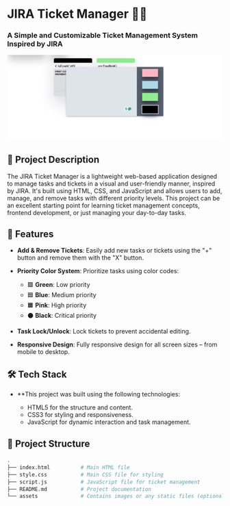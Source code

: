 # JIRA Ticket Manager 📝🎫

### A Simple and Customizable Ticket Management System Inspired by JIRA

![JIRA Ticket Manager Demo](https://github.com/Saquib-Anjum/JIRA-TICKET-MANAGER/blob/main/bolb/Screenshot%202024-10-21%20135700.png)

## 📜 Project Description


The JIRA Ticket Manager is a lightweight web-based application designed to manage tasks and tickets in a visual and user-friendly manner, inspired by JIRA. It's built using HTML, CSS, and JavaScript and allows users to add, manage, and remove tasks with different priority levels. This project can be an excellent starting point for learning ticket management concepts, frontend development, or just managing your day-to-day tasks.

## 🚀 Features

- **Add & Remove Tickets**: Easily add new tasks or tickets using the "+" button and remove them with the "X" button.

- **Priority Color System**: Prioritize tasks using color codes:
  - 🟩 **Green**: Low priority
  - 🟦 **Blue**: Medium priority
  - 🟧 **Pink**: High priority
  - ⚫ **Black**: Critical priority

- **Task Lock/Unlock**: Lock tickets to prevent accidental editing.

- **Responsive Design**: Fully responsive design for all screen sizes – from mobile to desktop.

##  🛠️ Tech Stack
- **This project was built using the following technologies:

   - HTML5 for the structure and content.
   - CSS3 for styling and responsiveness.
   - JavaScript for dynamic interaction and task management.
## 📂 Project Structure

```bash
.
├── index.html          # Main HTML file
├── style.css           # Main CSS file for styling
├── script.js           # JavaScript file for ticket management
├── README.md           # Project documentation
└── assets              # Contains images or any static files (optional)
